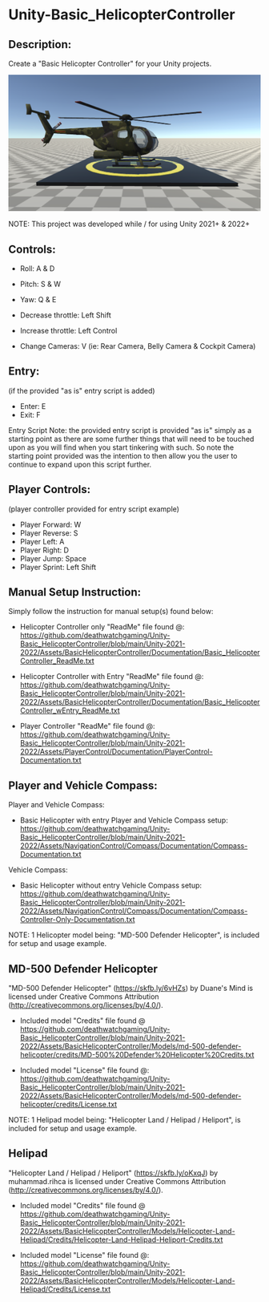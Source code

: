 # Unity-Basic_HelicopterController
Description:
------------

Create a "Basic Helicopter Controller" for your Unity projects.

![Preview](https://raw.githubusercontent.com/deathwatchgaming/Unity-Basic_HelicopterController/refs/heads/main/Previews/Helicopter-SideView1.png)


NOTE: This project was developed while / for using Unity 2021+ & 2022+ 

Controls: 
---------

* Roll: A & D
* Pitch: S & W
* Yaw:  Q & E

* Decrease throttle: Left Shift
* Increase throttle: Left Control

* Change Cameras: V (ie: Rear Camera, Belly Camera & Cockpit Camera)


Entry:
------
 (if the provided "as is" entry script is added)

* Enter: E
* Exit: F


Entry Script Note: the provided entry script is provided "as is" simply as a
starting point as there are some further things that will need to be touched
upon as you will find when you start tinkering with such. So note the
starting point provided was the intention to then allow you the user to
continue to expand upon this script further.


Player Controls:
----------------
 (player controller provided for entry script example)

* Player Forward:   W
* Player Reverse:   S
* Player Left:      A
* Player Right:     D
* Player Jump:      Space
* Player Sprint:    Left Shift


Manual Setup Instruction:
-------------------------

Simply follow the instruction for manual setup(s) found below:

* Helicopter Controller only "ReadMe" file found @: https://github.com/deathwatchgaming/Unity-Basic_HelicopterController/blob/main/Unity-2021-2022/Assets/BasicHelicopterController/Documentation/Basic_HelicopterController_ReadMe.txt 


* Helicopter Controller with Entry "ReadMe" file found @: https://github.com/deathwatchgaming/Unity-Basic_HelicopterController/blob/main/Unity-2021-2022/Assets/BasicHelicopterController/Documentation/Basic_HelicopterController_wEntry_ReadMe.txt 


* Player Controller "ReadMe" file found @: https://github.com/deathwatchgaming/Unity-Basic_HelicopterController/blob/main/Unity-2021-2022/Assets/PlayerControl/Documentation/PlayerControl-Documentation.txt


Player and Vehicle Compass:
----------------------------

Player and Vehicle Compass:

* Basic Helicopter with entry Player and Vehicle Compass setup: https://github.com/deathwatchgaming/Unity-Basic_HelicopterController/blob/main/Unity-2021-2022/Assets/NavigationControl/Compass/Documentation/Compass-Documentation.txt

Vehicle Compass:

* Basic Helicopter without entry Vehicle Compass setup: https://github.com/deathwatchgaming/Unity-Basic_HelicopterController/blob/main/Unity-2021-2022/Assets/NavigationControl/Compass/Documentation/Compass-Controller-Only-Documentation.txt


 NOTE: 1 Helicopter model being: "MD-500 Defender Helicopter", is included for setup and usage example.

 MD-500 Defender Helicopter
--------------------------

 "MD-500 Defender Helicopter" (https://skfb.ly/6vHZs) by Duane's Mind is licensed under Creative Commons Attribution (http://creativecommons.org/licenses/by/4.0/).

* Included model "Credits" file found @ https://github.com/deathwatchgaming/Unity-Basic_HelicopterController/blob/main/Unity-2021-2022/Assets/BasicHelicopterController/Models/md-500-defender-helicopter/credits/MD-500%20Defender%20Helicopter%20Credits.txt

* Included model "License" file found @: https://github.com/deathwatchgaming/Unity-Basic_HelicopterController/blob/main/Unity-2021-2022/Assets/BasicHelicopterController/Models/md-500-defender-helicopter/credits/License.txt


 NOTE: 1 Helipad model being: "Helicopter Land / Helipad / Heliport", is included for setup and usage example.

 Helipad
--------------------------

 "Helicopter Land / Helipad / Heliport" (https://skfb.ly/oKxqJ) by muhammad.rihca is licensed under Creative Commons Attribution (http://creativecommons.org/licenses/by/4.0/). 

* Included model "Credits" file found @ https://github.com/deathwatchgaming/Unity-Basic_HelicopterController/blob/main/Unity-2021-2022/Assets/BasicHelicopterController/Models/Helicopter-Land-Helipad/Credits/Helicopter-Land-Helipad-Heliport-Credits.txt

* Included model "License" file found @: https://github.com/deathwatchgaming/Unity-Basic_HelicopterController/blob/main/Unity-2021-2022/Assets/BasicHelicopterController/Models/Helicopter-Land-Helipad/Credits/License.txt

